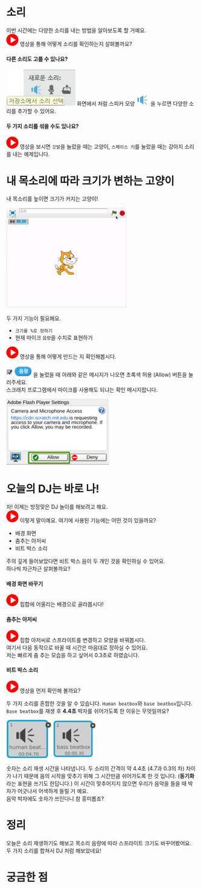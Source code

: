 # 소리

이번 시간에는 다양한 소리를 내는 방법을 알아보도록 할 거예요.  
[![](/assets/video.png)](http://s3.10mincoding.com/scratch-ko/ch04.mp4) 영상을 통해 어떻게 소리를 확인하는지 살펴볼까요?  

#### 다른 소리도 고를 수 있나요?

![](/assets/ch04_select.png) 화면에서 처럼 스피커 모양 ![](/assets/speaker.png) 을 누르면 다양한 소리를 추가할 수 있어요.  

#### 두 가지 소리를 섞을 수도 있나요?

[![](/assets/video.png)](http://s3.10mincoding.com/scratch-ko/ch04_sound_cat_and_dog.mp4) 영상을 보시면 `깃발`을 눌렀을 때는 고양이, `스페이스 키`를 눌렀을 때는 강아지 소리를 내는 예제입니다.

# 내 목소리에 따라 크기가 변하는 고양이  

내 목소리를 높이면 크기가 커지는 고양이!  

![](/assets/ch04_mic_sync_preview.gif)

두 가지 기능이 필요해요.

* `크기를 %로 정하기`
* 현재 마이크 `음량`을 수치로 표현하기

[![](/assets/video.png)](http://s3.10mincoding.com/scratch-ko/ch04_mic_sync.mp4) 영상을 통해 어떻게 만드는 지 확인해봅시다.  

![](/assets/mic_enable00.png) 을 눌렀을 때 아래와 같은 메시지가 나오면 초록색 허용 (Allow) 버튼을 눌러주세요.  
스크래치 프로그램에서 마이크를 사용해도 되냐는 확인 메시지랍니다.  

![](/assets/mic_enable01.png)

# 오늘의 DJ는 바로 나!

자! 이제는 방정맞은 DJ 놀이를 해보려고 해요.   
[![](/assets/video.png)](http://s3.10mincoding.com/scratch-ko/ch04_dj_preview.mp4) 이렇게 말이예요. 여기에 사용된 기능에는 어떤 것이 있을까요?  

* 배경 화면
* 춤추는 아저씨
* 비트 박스 소리

주의 깊게 들어보았다면 비트 박스 음이 두 개인 것을 확인하실 수 있어요.  
하나씩 차근차근 살펴볼까요?

#### 배경 화면 바꾸기

[![](/assets/video.png)](http://s3.10mincoding.com/scratch-ko/ch04_dj_bg.mp4) 힙합에 어울리는 배경으로 골라봅시다!  

#### 춤추는 아저씨

[![](/assets/video.png)](http://s3.10mincoding.com/scratch-ko/ch04_dj_sprite.mp4) 힙합 아저씨로 스프라이트를 변경하고 모양을 바꿔봅시다.  
여기서 다음 동작으로 바꿀 때 시간은 마음대로 정하실 수 있어요.  
저는 빠르게 춤 추는 모습을 하고 싶어서 0.3초로 하였습니다.

#### 비트 박스 소리

[![](/assets/video.png)](http://s3.10mincoding.com/scratch-ko/ch04_dj_sound.mp4) 영상을 먼저 확인해 볼까요?

두 가지 소리를 혼합한 것을 알 수 있습니다. `Human beatbox`와 `base beatbox`입니다.  
`Base beatbox`를 재생 후 **4.4초** 박자를 쉬어가도록 한 이유는 무엇일까요?  

![](/assets/ch04_human_beatbox.png) ![](/assets/ch04_base_beatbox.png)

숫자는 소리 재생 시간을 나타냅니다. 두 소리의 간격이 약 4.4초 (4.7과 0.3의 차) 차이가 나기 때문에 음의 시작을 맞추기 위해 그 시간만큼 쉬어가도록 한 것 입니다. (**동기화**라는 표현을 쓰기도 한답니다.)
이 시간이 맞추어지지 않으면 우리가 음악을 들을 때 박자가 어긋나서 어색하게 들릴 거 예요.  
음악 박자에도 숫자가 쓰인다니 참 흥미롭죠?

# 정리
오늘은 소리 재생하기도 해보고 목소리 음량에 따라 스프라이트 크기도 바꾸어봤어요.  
두 가지 소리를 합쳐서 DJ 처럼 해보았네요!  

# 궁금한 점